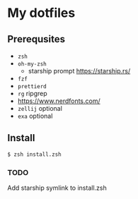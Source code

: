# My dotfiles

## Prerequsites

  - `zsh`
  - `oh-my-zsh`
    - starship prompt https://starship.rs/
  - `fzf`
  - `prettierd`
  - `rg` ripgrep
  - https://www.nerdfonts.com/
  - `zellij` optional
  - `exa` optional

## Install

```sh
$ zsh install.zsh
```

### TODO

Add starship symlink to install.zsh
